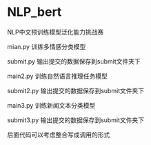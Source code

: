 # NLP_bert
NLP中文预训练模型泛化能力挑战赛

mian.py 训练多情感分类模型

submit.py 输出提交的数据保存到submit文件夹下


main2.py 训练自然语言推理任务模型

submit2.py 输出提交的数据保存到submit文件夹下


main3.py 训练新闻文本分类模型

submit3.py 输出提交的数据保存到submit文件夹下


后面代码可以考虑整合写成调用的形式
